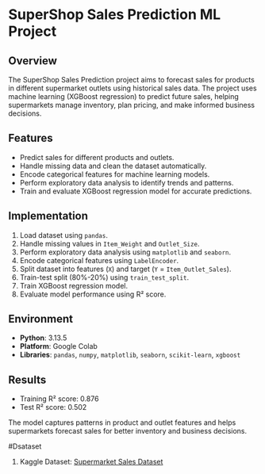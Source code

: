 # SuperShop Sales Prediction ML Project

## Overview
The SuperShop Sales Prediction project aims to forecast sales for products in different supermarket outlets using historical sales data. The project uses machine learning (XGBoost regression) to predict future sales, helping supermarkets manage inventory, plan pricing, and make informed business decisions.


## Features
- Predict sales for different products and outlets.
- Handle missing data and clean the dataset automatically.
- Encode categorical features for machine learning models.
- Perform exploratory data analysis to identify trends and patterns.
- Train and evaluate XGBoost regression model for accurate predictions.



## Implementation
1. Load dataset using `pandas`.
2. Handle missing values in `Item_Weight` and `Outlet_Size`.
3. Perform exploratory data analysis using `matplotlib` and `seaborn`.
4. Encode categorical features using `LabelEncoder`.
5. Split dataset into features (`X`) and target (`Y` = `Item_Outlet_Sales`).
6. Train-test split (80%-20%) using `train_test_split`.
7. Train XGBoost regression model.
8. Evaluate model performance using R² score.

## Environment
- **Python**: 3.13.5
- **Platform**: Google Colab  
- **Libraries**: `pandas`, `numpy`, `matplotlib`, `seaborn`, `scikit-learn`, `xgboost`  

## Results
- Training R² score: 0.876  
- Test R² score: 0.502  

The model captures patterns in product and outlet features and helps supermarkets forecast sales for better inventory and business decisions.



#Dsataset
1. Kaggle Dataset: [Supermarket Sales Dataset](https://www.kaggle.com/datasets/brijbhushannanda1979/bigmart-sales-data)  





